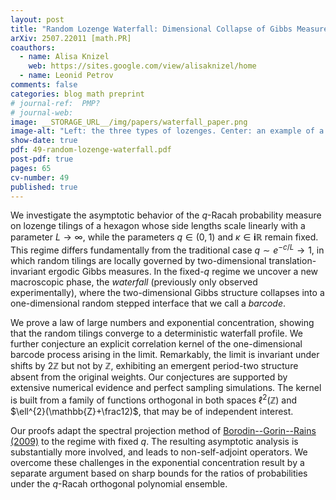 ```yaml
---
layout: post
title: "Random Lozenge Waterfall: Dimensional Collapse of Gibbs Measures"
arXiv: 2507.22011 [math.PR]
coauthors:
  - name: Alisa Knizel
    web: https://sites.google.com/view/alisaknizel/home
  - name: Leonid Petrov
comments: false
categories: blog math preprint
# journal-ref:  PMP?
# journal-web:
image: __STORAGE_URL__/img/papers/waterfall_paper.png
image-alt: "Left: the three types of lozenges. Center: an example of a lozenge tiling of a hexagon whose side lengths are all equal to 3. Right: a perfect sample of the q-Racah random tiling with N=50, T=100, S=30, q=0.7, and κ=3i. The cross-section of the 3D surface across the middle represents the barcode process."
show-date: true
pdf: 49-random-lozenge-waterfall.pdf
post-pdf: true
pages: 65
cv-number: 49
published: true
---
```


We investigate the asymptotic behavior of the $q$-Racah
probability measure on lozenge tilings of a hexagon whose
side lengths scale linearly with a parameter $L\to\infty$,
while the parameters $q\in(0,1)$ and $\kappa\in
\mathbf{i}\mathbb{R}$ remain fixed.
This regime differs fundamentally
from the traditional case $q\sim e^{-c/L}\to1$, in which
random tilings are locally governed by two-dimensional
translation-invariant ergodic Gibbs measures.
In
the fixed-$q$ regime we uncover a new macroscopic phase, the
*waterfall* (previously only observed experimentally),
where the two-dimensional Gibbs structure collapses into a
one-dimensional random stepped interface that we call a
*barcode*.

We prove a law of large numbers and
exponential concentration, showing that the random tilings
converge to a deterministic waterfall profile.
We further conjecture an explicit
correlation kernel of the one-dimensional barcode process
arising in the limit.
Remarkably, the limit is invariant under shifts by
$2\mathbb{Z}$ but not by $\mathbb{Z}$, exhibiting an
emergent period-two structure absent from the original
weights.
Our conjectures are supported by extensive numerical
evidence and perfect sampling simulations.
The kernel is built from a family of
functions orthogonal in both spaces
$\ell^{2}(\mathbb{Z})$
and $\ell^{2}(\mathbb{Z}+\frac12)$,
that may be of independent interest.

Our proofs adapt the spectral projection method of
[Borodin--Gorin--Rains (2009)](https://arxiv.org/abs/0905.0679) to the regime with fixed $q$.
The resulting asymptotic analysis is substantially more
involved, and leads to non-self-adjoint operators. We
overcome these challenges in the exponential concentration
result by a separate argument based on sharp bounds for the
ratios of probabilities under the $q$-Racah orthogonal polynomial ensemble.
